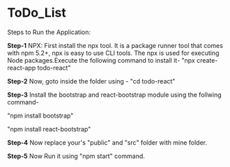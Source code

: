 # ToDo_List

Steps to Run the Application:

**Step-1**  NPX: First install the npx tool. It is a package runner tool that comes with npm 5.2+, npx is easy to use CLI tools. The npx is used for executing Node packages.Execute the following command to install it- "npx create-react-app todo-react"

**Step-2** Now, goto inside the folder using - "cd todo-react"

**Step-3** Install the bootstrap and react-bootstrap module using the follwing command-

"npm install bootstrap"

"npm install react-bootstrap"

**Step-4** Now replace your's "public" and "src" folder with mine folder.

**Step-5** Now Run it using "npm start" command.
